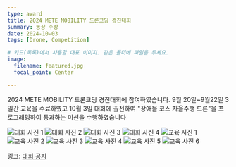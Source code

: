 ```yaml
---
type: award
title: 2024 METE MOBILITY 드론코딩 경진대회
summary: 동상 수상
date: 2024-10-03
tags: [Drone, Competition]

# 카드(목록)에서 사용할 대표 이미지. 같은 폴더에 파일을 두세요.
image:
  filename: featured.jpg
  focal_point: Center

---
```


2024 METE MOBILITY 드론코딩 경진대회에 참여하였습니다.
9월 20일~9월22일 3일간 교육을 수료하였고 10월 3일 대회에 출전하여 
"장애물 코스 자율주행 드론"을 프로그래밍하여 통과하는 미션을 수행하였습니다

![대회 사진 1](/uploads/awards/dron1.jpeg)
![대회 사진 2](/uploads/awards/dron2.jpeg)
![대회 사진 3](/uploads/awards/dron3.jpeg)
![대회 사진 4](/uploads/awards/dron4.jpeg)
![교육 사진 1](/uploads/awards/dron5.jpeg)
![교육 사진 2](/uploads/awards/dron6.jpeg)
![교육 사진 3](/uploads/awards/dron7.jpeg)
![교육 사진 4](/uploads/awards/dron8.jpeg)
![교육 사진 5](/uploads/awards/dron9.jpeg)
![교육 사진 6](/uploads/awards/dron10.jpeg)

링크: [대회 공지](https://eei.chonbuk.ac.kr/bbs/eei/4404/338337/artclView.do)
